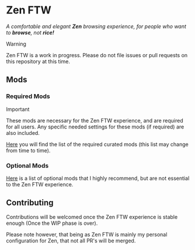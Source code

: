 # Zen FTW

_A comfortable and elegant **Zen** browsing experience, for people who want to **browse**, not **rice!**_

> [!WARNING]
>
> Zen FTW is a work in progress. Please do not file issues or pull requests on this repository at this time.

## Mods

### Required Mods

> [!IMPORTANT]
> These mods are necessary for the Zen FTW experience, and are required for all users.
> Any specific needed settings for these mods (if required) are also included.

[Here](/ZenMods.md#required-mods) you will find the list of the required curated mods (this list may change from time to time).

### Optional Mods

[Here](/ZenMods.md#optional-mods) is a list of optional mods that I highly recommend, but are not essential to the Zen FTW experience.

## Contributing

Contributions will be welcomed once the Zen FTW experience is stable enough (Once the WIP phase is over).

Please note however, that being as Zen FTW is mainly my personal configuration for Zen, that not all PR's will be merged.
